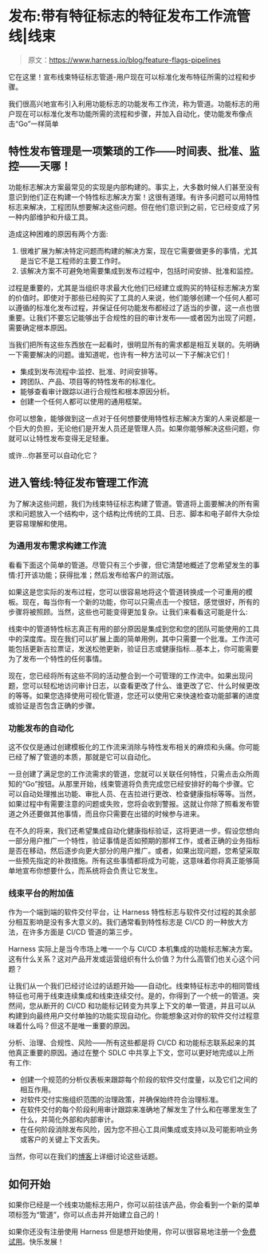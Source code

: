 # 发布:带有特征标志的特征发布工作流管线|线束

> 原文：<https://www.harness.io/blog/feature-flags-pipelines>

它在这里！宣布线束特征标志管道-用户现在可以标准化发布特征所需的过程和步骤。

我们很高兴地宣布引入利用功能标志的功能发布工作流，称为管道。功能标志的用户现在可以标准化发布功能所需的流程和步骤，并加入自动化，使功能发布像点击“Go”一样简单

## 特性发布管理是一项繁琐的工作——时间表、批准、监控——天哪！

功能标志解决方案最常见的实现是内部构建的。事实上，大多数时候人们甚至没有意识到他们正在构建一个特性标志解决方案！这很有道理。有许多问题可以用特性标志来解决，工程团队想要解决这些问题。但在他们意识到之前，它已经变成了另一种内部维护和升级工具。

造成这种困难的原因有两个方面:

1.  很难扩展为解决特定问题而构建的解决方案，现在它需要做更多的事情，尤其是当它不是工程师的主要工作时。
2.  该解决方案不可避免地需要集成到发布过程中，包括时间安排、批准和监控。

过程是重要的，尤其是当组织寻求最大化他们已经建立或购买的特征标志解决方案的价值时。即使对于那些已经购买了工具的人来说，他们能够创建一个任何人都可以遵循的标准化发布过程，并保证任何功能发布都经过了适当的步骤，这一点也很重要。让我们不要忘记能够出于合规性的目的审计发布——或者因为出现了问题，需要确定根本原因。

当我们把所有这些东西放在一起看时，很明显所有的需求都是相互关联的。先明确一下需要解决的问题。谁知道呢，也许有一种方法可以一下子解决它们！

*   集成到发布流程中:监控、批准、时间安排等。
*   跨团队、产品、项目等的特性发布的标准化。
*   能够查看审计跟踪以进行合规性和根本原因分析。
*   创建一个任何人都可以使用的通用框架。

你可以想象，能够做到这一点对于任何想要使用特性标志解决方案的人来说都是一个巨大的负担，无论他们是开发人员还是管理人员。如果你能够解决这些问题，你就可以让特性发布变得无足轻重。

或许…你甚至可以自动化它？

## 进入管线:特征发布管理工作流

为了解决这些问题，我们为线束特征标志构建了管道。管道将上面要解决的所有需求和问题放入一个结构中，这个结构比传统的工具、日志、脚本和电子邮件大杂烩更容易理解和使用。

### 为通用发布需求构建工作流

看看下面这个简单的管道。尽管只有三个步骤，但它清楚地概述了您希望发生的事情:打开该功能；获得批准；然后发布给客户的测试版。

如果这是您实际的发布过程，您可以很容易地将这个管道转换成一个可重用的模板。现在，每当你有一个新的功能，你可以只需点击一个按钮，感觉很好，所有的步骤将被照顾。当然，这些也可能变得更加复杂。让我们来看看这可能是什么:

线束中的管道特性标志真正有用的部分原因是集成到您和您的团队可能使用的工具中的深度库。现在我们可以扩展上面的简单用例，其中只需要一个批准。工作流可能包括更新吉拉票证，发送松弛更新，验证日志或健康指标…基本上，你可能需要为了发布一个特性的任何事情。

现在，您已经将所有这些不同的活动整合到一个可管理的工作流中。如果出现问题，您可以轻松地访问审计日志，以查看更改了什么、谁更改了它、什么时候更改的等等。如果您选择使用可视化管道，您还可以使用它来快速检查功能部署的进度或验证是否包含正确的步骤。

### 功能发布的自动化

这不仅仅是通过创建模板化的工作流来消除与特性发布相关的麻烦和头痛。你可能已经了解了管道的本质，那就是它可以自动化。

一旦创建了满足您的工作流需求的管道，您就可以关联任何特性，只需点击众所周知的“Go”按钮。从那里开始，线束管道将负责完成您已经安排好的每个步骤。它可以自动处理推出功能、审批人员、在吉拉进行更改、检查健康指标等等。当然，如果过程中有需要注意的问题或失败，您将会收到警报。这就让你除了照看发布管道之外还要做其他事情，而且你只需要在出错的时候参与进来。

在不久的将来，我们还希望集成自动化健康指标验证，这将更进一步。假设您想向一部分用户推广一个特性，验证事情是否如预期的那样工作，或者正确的业务指标是否在移动，然后逐步向更大部分的用户推广。或者，如果出现问题，您希望采取一些预先指定的补救措施。所有这些事情都将成为可能，这意味着你将真正能够简单地宣布你想要什么，而系统将会负责让它发生。

### 线束平台的附加值

作为一个端到端的软件交付平台，让 Harness 特性标志与软件交付过程的其余部分相互影响是没有多大意义的。我们通常看到特性标志是 CI/CD 的一种放大方法，在许多方面是 CI/CD 管道的第三步。

Harness 实际上是当今市场上唯一一个与 CI/CD 本机集成的功能标志解决方案。这有什么关系？这对产品开发或运营组织有什么价值？为什么高管们也关心这个问题？

让我们从一个我们已经讨论过的话题开始——自动化。线束特征标志中的相同管线特征也可用于线束连续集成和线束连续交付。是的，你得到了一个统一的管道。突然间，您从断开的 CI/CD 和功能标记转变为共享上下文的单一管道，并且可以从构建到向最终用户交付单独的功能实现自动化。你能想象这对你的软件交付过程意味着什么吗？但这不是唯一重要的原因。

分析、治理、合规性、风险——所有这些都是将 CI/CD 和功能标志联系起来的其他真正重要的原因。通过在整个 SDLC 中共享上下文，您可以更好地完成以上所有工作:

*   创建一个规范的分析仪表板来跟踪每个阶段的软件交付度量，以及它们之间的相互作用。
*   对软件交付实施组织范围的治理政策，并确保始终符合治理标准。
*   在软件交付的每个阶段利用审计跟踪来准确地了解发生了什么和在哪里发生了什么，并简化外部和内部审计。
*   在任何阶段消除发布风险，因为您不担心工具间集成或支持以及可能影响业务或客户的关键上下文丢失。

当然，你可以在我们的[博客](https://harness.io/blog/)上详细讨论这些话题。

## 如何开始

如果你已经是一个线束功能标志用户，你可以前往该产品，你会看到一个新的菜单项标签为“管道”，你可以点击并开始建立自己的！

如果你还没有注册使用 Harness 但是想开始使用，你可以很容易地注册一个[免费试用](https://app.harness.io/auth/#/signup/)。快乐发展！